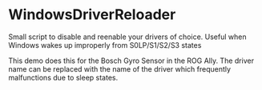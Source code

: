 # WindowsDriverReloader
Small script to disable and reenable your drivers of choice. Useful when Windows wakes up improperly from S0LP/S1/S2/S3 states

This demo does this for the Bosch Gyro Sensor in the ROG Ally. The driver name can be replaced with the name of the driver which frequently malfunctions due to sleep states.

